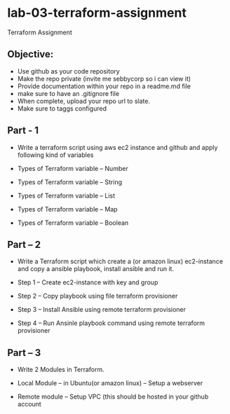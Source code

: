 # lab-03-terraform-assignment
Terraform Assignment

## Objective:
* Use github as your code repository 
* Make the repo private (invite me sebbycorp so i can view it)
* Provide documentation within your repo in a readme.md file
* make sure to have an .gitignore file 
* When complete, upload your repo url to slate.
* Make sure to taggs configured

## Part - 1
* Write a terraform script using aws ec2 instance and github and apply following kind of variables

* Types of Terraform variable – Number
* Types of Terraform variable – String
* Types of Terraform variable – List
* Types of Terraform variable – Map
* Types of Terraform variable – Boolean

## Part – 2
* Write a Terraform script which create a (or amazon linux) ec2-instance and copy a ansible playbook, install ansible and run it.

* Step 1 – Create ec2-instance with key and group
* Step 2 – Copy playbook using file terraform provisioner
* Step 3 – Install Ansible using remote terraform provisioner
* Step 4 – Run Ansinle playbook command using remote terraform provisioner

## Part – 3
* Write 2 Modules in Terraform.

* Local Module – in Ubuntu(or amazon linux) – Setup a webserver
* Remote module – Setup VPC (this should be hosted in your github account
